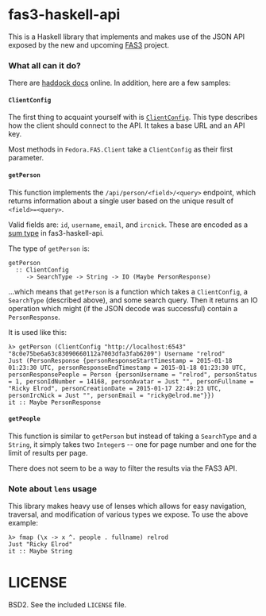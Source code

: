 # fas3-haskell-api

This is a Haskell library that implements and makes use of the JSON API exposed
by the new and upcoming [FAS3](https://github.com/fedora-infra/fas/tree/FAS_3.0)
project.

### What all can it do?

There are [haddock docs](https://fedora-infra.github.io/fas3-api-haskell/)
online. In addition, here are a few samples:

#### `ClientConfig`

The first thing to acquaint yourself with is
[`ClientConfig`](https://github.com/fedora-infra/fas3-api-haskell/blob/master/src/Fedora/FAS/Types/ClientConfig.hs).
This type describes how the client should connect to the API. It takes a base
URL and an API key.

Most methods in `Fedora.FAS.Client` take a `ClientConfig` as their first
parameter.

#### `getPerson`

This function implements the `/api/person/<field>/<query>` endpoint, which
returns information about a single user based on the unique result of
`<field>=<query>`.

Valid fields are: `id`, `username`, `email`, and `ircnick`. These are encoded as
a [sum type](https://github.com/fedora-infra/fas3-api-haskell/blob/master/src/Fedora/FAS/Types/SearchType.hs)
in fas3-haskell-api.

The type of `getPerson` is:

```
getPerson
  :: ClientConfig
     -> SearchType -> String -> IO (Maybe PersonResponse)
```

…which means that `getPerson` is a function which takes a `ClientConfig`, a
`SearchType` (described above), and some search query. Then it returns an IO
operation which might (if the JSON decode was successful) contain a
`PersonResponse`.

It is used like this:


```
λ> getPerson (ClientConfig "http://localhost:6543" "8c0e75be6a63c83090660112a7003dfa3fab6209") Username "relrod"
Just (PersonResponse {personResponseStartTimestamp = 2015-01-18 01:23:30 UTC, personResponseEndTimestamp = 2015-01-18 01:23:30 UTC, personResponsePeople = Person {personUsername = "relrod", personStatus = 1, personIdNumber = 14168, personAvatar = Just "", personFullname = "Ricky Elrod", personCreationDate = 2015-01-17 22:49:23 UTC, personIrcNick = Just "", personEmail = "ricky@elrod.me"}})
it :: Maybe PersonResponse
```

#### `getPeople`

This function is similar to `getPerson` but instead of taking a `SearchType` and
a `String`, it simply takes two `Integer`s -- one for page number and one for the
limit of results per page.

There does not seem to be a way to filter the results via the FAS3 API.

### Note about `lens` usage

This library makes heavy use of lenses which allows for easy navigation,
traversal, and modification of various types we expose. To use the above
example:

```
λ> fmap (\x -> x ^. people . fullname) relrod
Just "Ricky Elrod"
it :: Maybe String
```

# LICENSE

BSD2. See the included `LICENSE` file.

